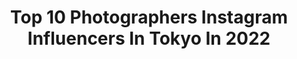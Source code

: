 ---
title: Top 10 Photographers Instagram Influencers In Tokyo In 2022
description: >-
  Find top photographers Instagram influencers in Tokyo in 2022. Most popular hashtags: #tokyo #japan #portraits.
platform: Instagram
hits: 138
text_top: See the most popular Instagram profiles on inBeat.
text_bottom: inBeat has 138 Instagram influencers like this in Tokyo, Japan for you to pitch.
profiles:
  - username: "takerukohara_sono1"
    fullname: >-
      takeru kohara
    bio: >-
      photographer / tokyo #なんでもないただの道が好き #ごはんと写真集 発案者 Contact ▷ takerukohara@gmail.com My Lightroom preset
    location: "Japan"
    followers: 109900
    engagement: 253
    commentsToLikes: 0.004139
    id: ck1396jyxjs6e0i19w1u54g4o
    verified: false
    hashtags: "#hattuq, #cap, #fashion, #lifestyle"
  - username: "take1official"
    fullname: >-
      Hirokazu Takei | 武井宏員
    bio: >-
      EN | JP | Photographer | Tokyo Travel account @takei.photo CURBON 代表 (CEO) @curbonjp @curbon.photoclub フォトグラファー|モデル募集中
    location: "Japan"
    followers: 73174
    engagement: 224
    commentsToLikes: 0.002513
    id: ck55pkpgmarqf0i1166nx7qp8
    verified: false
    hashtags: "#fujifilm, #nikonz7, #curbonjp, #renvillage"
  - username: "soi_portrait"
    fullname: >-
      soi
    bio: >-
      🇯🇵photographer/Tokyo #メンズポートレート 👑Photo Vogue Best of✖️3👑TIFA2016 👑私的写真集選手権 '18準GP '19小林賞 👑Tokyo Models フォトテク賞 🌸東京カメラ部'19 🌸アイドンノー🌸男写凛 ♪
    location: "Japan"
    followers: 5679
    engagement: 522
    commentsToLikes: 0.014267
    id: ck0w6xe99apq40i190a01ao0f
    verified: false
    hashtags: "#team, #indies, #impression, #daily"
  - username: "jungraphy_"
    fullname: >-
      Junya Watanabe / Tokyo 🇯🇵
    bio: >-
      Photographer / Tokyo based Art of Nightphotography 📷 @sonyalpha Business →📩 jw213wtgmail.com Get my Preset and photos
    location: "Japan"
    followers: 112969
    engagement: 891
    commentsToLikes: 0.011008
    id: ck0ublx70euqt0i197hu6mwm4
    verified: false
    hashtags: "#discovertokyo, #wonderful, #japanko, #agameoftones"
  - username: "moron_non"
    fullname: >-
      もろんのん
    bio: >-
      週末 Travel photographer/Tokyo 平日 @mr.cheesecake.tokyo 【共著本】 インスタグラム商品写真の撮り方ガイド SNS時代のフォトグラファーガイド本 【YouTube】写真教室・Vlog moronnon@gmail.com
    location: "Japan"
    followers: 87051
    engagement: 174
    commentsToLikes: 0.007011
    id: ck0w1j1ohjl880i191z9t7ug3
    verified: false
    hashtags: "#hironakaayaka, #fda, #fujidreamairlines, #fujidream"
  - username: "chiaoking"
    fullname: >-
      naoko uchida
    bio: >-
      Photographer | 🇯🇵Tokyo 一児と一犬のママ。写真が好き。 ——🧒🏻@utakata_no_ —— 📕『写真ライフ』スローフォト連載中 work|chiao705@gmail.com
    location: "Japan"
    followers: 79548
    engagement: 154
    commentsToLikes: 0.008597
    id: ck5zn8dhznz0y0i14sz4ws8o5
    verified: false
    hashtags: "#parkhyatt, #pr, #waterstakeshiba, #ad"
  - username: "_hikari_____"
    fullname: >-
      Hikari ／加藤 光
    bio: >-
      Photographer TOKYO / JAPAN Galaxy Ambassador お仕事の依頼は📩 ［Web］
    location: "Japan"
    followers: 102383
    engagement: 129
    commentsToLikes: 0.004754
    id: ck1377t8ba83u0i19jme1c3h2
    verified: false
    hashtags: "#mychicagothursday, #mychicagoday, #tbt, #galaxys20"
  - username: "hirokotv"
    fullname: >-
      Hiroko Imai🇯🇵
    bio: >-
      🌎 #海外に日本紹介 🇯🇵I LOVE sharing fun places in JPN 👩🏻‍💻@ralphcreative 🎞#ContentCreator 🎤#AsianBoss interviewer 【DM: work only/manager handled】 YouTube↓
    location: "Japan"
    followers: 18814
    engagement: 419
    commentsToLikes: 0.031420
    id: ck0w5f2cx3c1p0i1935lf7xu3
    verified: false
    hashtags: "#tokyotokyo, #stars, #gn, #yellow"
  - username: "masatoshiyamashiro"
    fullname: >-
      Photographer_tokyo 📸
    bio: >-
      PHOTOGRAPHER in Tokyo Founder/Creative Director - NO magazine @no_magazine_tokyo
    location: "Japan"
    followers: 49438
    engagement: 120
    commentsToLikes: 0.014208
    id: ck5cd9boxirhk0i118730rfpz
    verified: false
    hashtags: "#tokyophotographers, #photographerintokyo, #parallelfifth, #photographertokyo"
  - username: "_icyphoto_"
    fullname: >-
      Photographer in Tokyo ジュリア
    bio: >-
      Julia • Photographer in Tokyo🇷🇺🇪🇸🇧🇷 🇬🇧 • #sonya7riii • Travel photos account @_icyphotos_ Youtube channel ⬇️⬇️⬇️
    location: "Japan"
    followers: 20224
    engagement: 895
    commentsToLikes: 0.027066
    id: ck5c1kyiive4i0i11svbdfe22
    verified: false
    hashtags: "#tokyo, #portraits, #portraitphotographer, #portraitvision"
---
